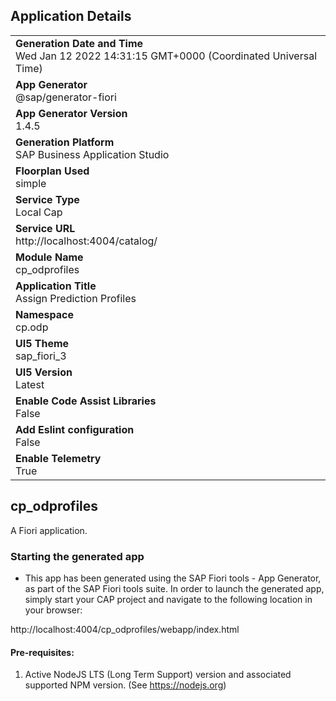 ## Application Details
|               |
| ------------- |
|**Generation Date and Time**<br>Wed Jan 12 2022 14:31:15 GMT+0000 (Coordinated Universal Time)|
|**App Generator**<br>@sap/generator-fiori|
|**App Generator Version**<br>1.4.5|
|**Generation Platform**<br>SAP Business Application Studio|
|**Floorplan Used**<br>simple|
|**Service Type**<br>Local Cap|
|**Service URL**<br>http://localhost:4004/catalog/
|**Module Name**<br>cp_odprofiles|
|**Application Title**<br>Assign Prediction Profiles|
|**Namespace**<br>cp.odp|
|**UI5 Theme**<br>sap_fiori_3|
|**UI5 Version**<br>Latest|
|**Enable Code Assist Libraries**<br>False|
|**Add Eslint configuration**<br>False|
|**Enable Telemetry**<br>True|

## cp_odprofiles

A Fiori application.

### Starting the generated app

-   This app has been generated using the SAP Fiori tools - App Generator, as part of the SAP Fiori tools suite.  In order to launch the generated app, simply start your CAP project and navigate to the following location in your browser:

http://localhost:4004/cp_odprofiles/webapp/index.html

#### Pre-requisites:

1. Active NodeJS LTS (Long Term Support) version and associated supported NPM version.  (See https://nodejs.org)


